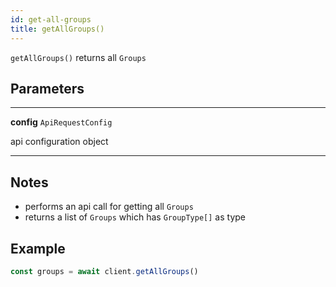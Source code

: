 ```yaml
---
id: get-all-groups
title: getAllGroups()
---
```


`getAllGroups()` returns all `Groups`


## Parameters

---
**config** `ApiRequestConfig`

api configuration object

---


## Notes

* performs an api call for getting all `Groups` 
* returns a list of `Groups` which has `GroupType[]` as type

## Example

```js
const groups = await client.getAllGroups()
```

